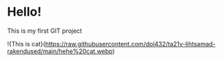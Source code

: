 # Hello!

This is my first GIT project

!{This is cat}(https://raw.githubusercontent.com/dol432/ta21v-lihtsamad-rakendused/main/hehe%20cat.webp)
